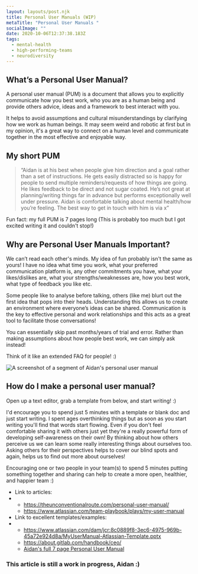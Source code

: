 ```yaml
---
layout: layouts/post.njk
title: Personal User Manuals (WIP)
metaTitle: "Personal User Manuals "
socialImage: ""
date: 2020-10-06T12:37:38.183Z
tags:
  - mental-health
  - high-performing-teams
  - neurodiversity
---
```

## What’s a Personal User Manual?

A personal user manual (PUM) is a document that allows you to explicitly communicate how you best work, who you are as a human being and provide others advice, ideas and a framework to best interact with you. 

It helps to avoid assumptions and cultural misunderstandings by clarifying how we work as human beings. It may seem weird and robotic at first but in my opinion, it's a great way to connect on a human level and communicate together in the most effective and enjoyable way. 

## My short PUM

> “Aidan is at his best when people give him direction and a goal rather than a set of instructions. He gets easily distracted so is happy for people to send multiple reminders/requests of how things are going. He likes feedback to be direct and not sugar coated. He’s not great at planning/writing things far in advance but performs exceptionally well under pressure. Aidan is comfortable talking about mental health/how you’re feeling. The best way to get in touch with him is via x”

Fun fact: my full PUM is 7 pages long (This is probably too much but I got excited writing it and couldn't stop!)

## Why are Personal User Manuals Important?

We can’t read each other's minds. My idea of fun probably isn't the same as yours!
I have no idea what time you work, what your preferred communication platform is, any other commitments you have, what your likes/dislikes are, what your strengths/weaknesses are, how you best work, what type of feedback you like etc.

Some people like to analyse before talking, others (like me) blurt out the first idea that pops into their heads. Understanding this allows us to create an environment where everyone’s ideas can be shared. Communication is the key to effective personal and work relationships and this acts as a great tool to facilitate those conversations!

You can essentially skip past months/years of trial and error. Rather than making assumptions about how people best work, we can simply ask instead!

Think of it like an extended FAQ for people! :)

![A screenshot of a segment of Aidan's personal user manual](https://lh5.googleusercontent.com/IELRNTGggqF3t-cpFcGnONsz_-WjqFxnPxjMwKAYLcdsFh7Ay1NQx2VIBJ4tw9bix5n2WjChwK0U022SL2wWEhHCRa905KVvSIWp-y_pEWBBFnVyi0JUQWGClF9OeZrhAS7dMxb2prw "Other reasons for a lack of reply: Eating snacks, Unsure how to reply so waiting until future Aidan thinks of words, Staring out the window at a cool bird")

## How do I make a personal user manual?

Open up a text editor, grab a template from below, and start writing! :)

I'd encourage you to spend just 5 minutes with a template or blank doc and just start writing. I spent ages overthinking things but as soon as you start writing you'll find that words start flowing. Even if you don't feel comfortable sharing it with others just yet they're a really powerful form of developing self-awareness on their own! By thinking about how others perceive us we can learn some really interesting things about ourselves too. Asking others for their perspectives helps to cover our blind spots and again, helps us to find out more about ourselves!

Encouraging one or two people in your team(s) to spend 5 minutes putting something together and sharing can help to create a more open, healthier, and happier team :)

* Link to articles:
* * <https://theunconventionalroute.com/personal-user-manual/>
  * <https://www.atlassian.com/team-playbook/plays/my-user-manual>
* Link to excellent templates/examples:
* * <https://www.atlassian.com/dam/jcr:8c0889f8-3ec6-4975-969b-45a72e924d8a/MyUserManual-Atlassian-Template.pptx>
  * <https://about.gitlab.com/handbook/ceo/>
  * [Aidan's full 7 page Personal User Manual](https://docs.google.com/document/d/1PjCzV2t_2-gik7VdepW0GqE-j1zhc1COiPv9Bf7MW7s/edit#)


### This article is still a work in progress, Aidan :)
